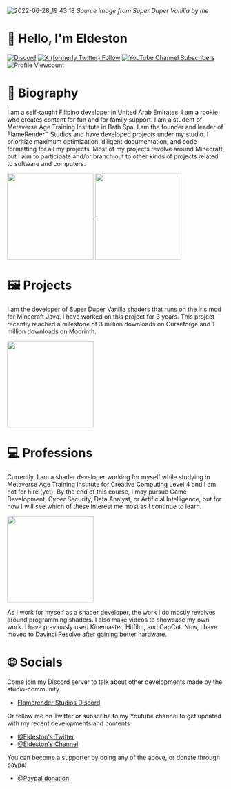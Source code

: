 ![2022-06-28_19 43 18](https://github.com/Eldeston/Super-Duper-Vanilla/blob/master/shaders/textures/thumbCF.png)
*Source image from Super Duper Vanilla by me*

# 👋 Hello, I'm Eldeston
[![Discord](https://img.shields.io/discord/604061216779796492.svg?label=FlameRender%E2%84%A2%20Studios&logo=discord&logoColor=white&logoWidth=16&labelColor=7289DA&style=for-the-badge)](https://discord.gg/UE85W5ynCg)
[![X (formerly Twitter) Follow](https://img.shields.io/twitter/follow/eldeston?style=for-the-badge&logo=x&color=%231DA1F2)](https://twitter.com/eldeston)
[![YouTube Channel Subscribers](https://img.shields.io/youtube/channel/subscribers/UCQCkkFh25ydxZwCqpBhJJlg?color=FF0000&logoWidth=16&label=Eldeston&logo=YouTube&style=for-the-badge)](https://www.youtube.com/channel/UCQCkkFh25ydxZwCqpBhJJlg)
![Profile Viewcount](https://komarev.com/ghpvc/?username=Eldeston&style=for-the-badge&color=lightgrey)

# 📗 Biography
I am a self-taught Filipino developer in United Arab Emirates. I am a rookie who creates content for fun and for family support. I am a student of Metaverse Age Training Institute in Bath Spa. I am the founder and leader of FlameRender™ Studios and have developed projects under my studio. I prioritize maximum optimization, diligent documentation, and code formatting for all my projects. Most of my projects revolve around Minecraft, but I aim to participate and/or branch out to other kinds of projects related to software and computers.

<a href="https://github.com/Eldeston">
  <img height=200 align="center" src="https://github-readme-stats.vercel.app/api?username=Eldeston&show_icons=true&theme=transparent"/>
</a>
<a href="https://github.com/Eldeston">
  <img height=200 align="center" src="https://github-readme-stats.vercel.app/api/top-langs?username=Eldeston&layout=compact&theme=transparent"/>
</a>

# 🖼️ Projects
I am the developer of Super Duper Vanilla shaders that runs on the Iris mod for Minecraft Java. I have worked on this project for 3 years. This project recently reached a milestone of 3 million downloads on Curseforge and 1 million downloads on Modrinth.

<a href="https://github.com/Eldeston/Super-Duper-Vanilla">
  <img height=200 align="center" src="https://github-readme-stats.vercel.app/api/pin?username=Eldeston&repo=super-duper-vanilla&show_owner=true&theme=transparent"/>
</a>

# 💻 Professions
Currently, I am a shader developer working for myself while studying in Metaverse Age Training Institute for Creative Computing Level 4 and I am not for hire (yet). By the end of this course, I may pursue Game Development, Cyber Security, Data Analyst, or Artificial Intelligence, but for now I will see which of these interest me most as I continue to learn.

<a href="https://github.com/Eldeston/Creative-Computing">
  <img height=200 align="center" src="https://github-readme-stats.vercel.app/api/pin?username=Eldeston&repo=creative-computing&show_owner=true&theme=transparent"/>
</a>

As I work for myself as a shader developer, the work I do mostly revolves around programming shaders. I also make videos to showcase my own work. I have previously used Kinemaster, Hitfilm, and CapCut. Now, I have moved to Davinci Resolve after gaining better hardware.

# 🌐 Socials
   Come join my Discord server to talk about other developments made by the studio-community
   * [Flamerender Studios Discord](https://discord.gg/UE85W5ynCg)

   Or follow me on Twitter or subscribe to my Youtube channel to get updated with my recent developments and contents
   * [@Eldeston's Twitter](https://twitter.com/eldeston)
   * [@Eldeston's Channel](https://www.youtube.com/channel/UCQCkkFh25ydxZwCqpBhJJlg?view_as=subscriber)

   You can become a supporter by doing any of the above, or donate through paypal
   * [@Paypal donation](https://www.paypal.com/donate?hosted_button_id=4XLQ4WE296JKW)
